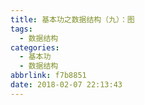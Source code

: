 ```yaml
---
title: 基本功之数据结构（九）：图
tags:
  - 数据结构
categories:
  - 基本功
  - 数据结构
abbrlink: f7b8851
date: 2018-02-07 22:13:43
---
```

